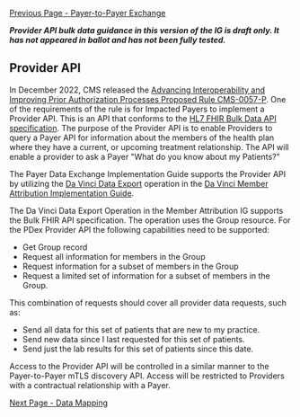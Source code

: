 [Previous Page - Payer-to-Payer Exchange](PayerToPayerExchange.html)

<div class="stu-note">

<b><i>Provider API bulk data guidance in this version of the IG is draft only. It has not appeared in ballot and has not been fully tested.</i></b>
</div>

## Provider API

In December 2022, CMS released the [Advancing Interoperability and Improving Prior Authorization Processes Proposed Rule CMS-0057-P](https://www.cms.gov/newsroom/fact-sheets/advancing-interoperability-and-improving-prior-authorization-processes-proposed-rule-cms-0057-p-fact). One of the requirements of the rule is for Impacted Payers to implement a Provider API. This is an API that conforms to the [HL7 FHIR Bulk Data API specification](https://hl7.org/fhir/uv/bulkdata/). The purpose of the Provider API is to enable Providers to query a Payer API for information about the members of the health plan where they have a current, or upcoming treatment relationship. The API will enable a provider to ask a Payer "What do you know about my Patients?"

The Payer Data Exchange Implementation Guide supports the Provider API by utilizing the [Da Vinci Data Export](http://build.fhir.org/ig/HL7/davinci-atr/OperationDefinition-davinci-data-export.html) operation in the [Da Vinci Member Attribution Implementation Guide](http://build.fhir.org/ig/HL7/davinci-atr/index.html).

The Da Vinci Data Export Operation in the Member Attribution IG supports the Bulk FHIR API specification. The operation uses the Group resource. For the PDex Provider API the following capabilities need to be supported:

- Get Group record
- Request all information for members in the Group
- Request information for a subset of members in the Group
- Request a limited set of information for a subset of members in the Group.

This combination of requests should cover all provider data requests, such as:

- Send all data for this set of patients that are new to my practice.
- Send new data since I last requested for this set of patients.
- Send just the lab results for this set of patients since this date.

Access to the Provider API will be controlled in a similar manner to the Payer-to-Payer mTLS discovery API. Access will be restricted to Providers with a contractual relationship with a Payer. 

[Next Page - Data Mapping](DataMapping.html)
